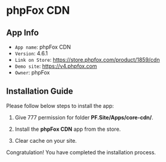 # phpFox CDN

## App Info

- `App name`: phpFox CDN
- `Version`: 4.6.1
- `Link on Store`: https://store.phpfox.com/product/1859/cdn
- `Demo site`: https://v4.phpfox.com
- `Owner`: phpFox

## Installation Guide

Please follow below steps to install the app:

1. Give 777 permission for folder **PF.Site/Apps/core-cdn/**.

2. Install the **phpFox CDN** app from the store.

3. Clear cache on your site.

Congratulation! You have completed the installation process.